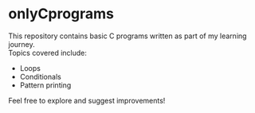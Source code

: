 # onlyCprograms

This repository contains basic C programs written as part of my learning journey.  
Topics covered include:

- Loops
- Conditionals
- Pattern printing

Feel free to explore and suggest improvements!
